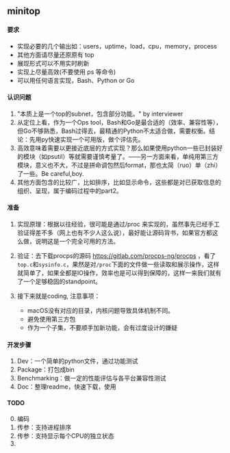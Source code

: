 ## minitop 


#### 要求
- 实现必要的几个输出如：users，uptime，load，cpu，memory，process
- 其他方面请尽量还原原有 top
- 展现形式可以不用实时刷新
- 实现上尽量高效(不要使用 ps 等命令)
- 可以用任何语言实现，Bash、Python or Go

#### 认识问题
1. "本质上是一个top的subnet，包含部分功能。" by interviewer
2. 从定位上看，作为一个Ops tool，Bash和Go是最合适的（效率、兼容性等），但Go不够熟悉，Bash过得去，最精通的Python不太适合做，需要权衡。结论：先用py快速实现一个可用版，做个评估先。
3. 高效意味着需要以更接近底层的方式实现？那么如果使用python一些已封装好的模块（如psutil）等就需要谨慎考量了。——另一方面来看，单纯用第三方模块，意义也不大，不过是拼命调包然后format，那也太简（ruo）单（zhi）了一些。Be careful,boy.
4. 其他方面包含的比较广，比如排序，比如显示命令，这些都是对已获取信息的组织、呈现，属于编码过程中的part2。

#### 准备
1. 实现原理：根据以往经验，很可能是通过/proc 来实现的，虽然事先已经手工验证得差不多（网上也有不少人这么说），最好能让源码背书，如果官方都这么做，说明这是一个完全可用的方法。

2. 验证：去下载procps的源码 https://gitlab.com/procps-ng/procps ，看了`top.c`和`sysinfo.c`，果然是对`/proc`下面的文件做一些读取和展示操作，这样就简单了，如果全都是IO操作，效率也是可以得到保障的，这样一来我们就有了一个足够稳固的standpoint。

3. 接下来就是coding, 注意事项：
    * macOS没有对应的目录，内核问题导致具体机制不同。
    * 避免使用第三方包
    * 作为一个子集，不要顺手加新功能，会有过度设计的嫌疑



#### 开发步骤
1. Dev：一个简单的python文件，通过功能测试
2. Package：打包成bin
3. Benchmarking：做一定的性能评估与各平台兼容性测试
4. Doc：整理readme，快速下载，使用


#### TODO
0. 编码
1. 传参：支持进程排序
2. 传参：支持显示每个CPU的独立状态
3. 




